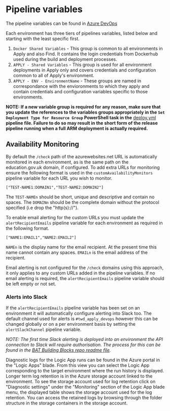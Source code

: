 # Pipeline variables

The pipeline variables can be found in [Azure DevOps](https://dfe-ssp.visualstudio.com/Become-A-Teacher/_library?itemType=VariableGroups)

Each environment has three tiers of pipelines variables, listed below and starting with the least specific first.
1. `Docker Shared Variables` - This group is common to all environments in Apply and also Find. It contains the login credentials from Dockerhub used during the build and deployment processes.
1. `APPLY - Shared Variables` - This group is used for all environment deployments in Apply only and covers credentials and configuration common to all of Apply's environment.
1. `APPLY - ENV - EnvironmentName` - These groups are named in correspondance with the envioronments to which they apply and contain credentials and configuration variables specific to those environments.

**NOTE: If a new variable group is required for any reason, make sure that you update the references to the variables groups appropriately in the `Set Deployment Type for Resource Group` PowerShell task in the** [deploy.yml](/azure/pipelines/templates/deploy.yml) **pipeline file. Failure to do so may result in the short form of the release pipeline running when a full ARM deployment is actually required.**

## Availability Monitoring

By default the `/check` path of the azurewebsites.net URL is automatically monitored in each environment, as is the same path on the education.gov.uk domain, if configured. To add extra URLs for monitoring ensure the following format is used in the `customAvailabilityMonitors` pipeline variable for each URL you wish to monitor.

`["TEST-NAME1:DOMAIN1","TEST-NAME2:DOMAIN2"]`

The `TEST-NAMEn` should be short, unique and descriptive and contain no spaces. The `DOMAINn` should be the complete domain without the protocol specified (i.e drop the "http(s)://").

To enable email alerting for the custom URLs you must update the `alertRecipientEmails` pipeline variable for each environment as required in the following format.

`["NAME1:EMAIL1","NAME2:EMAIL2"]`

`NAMEn` is the display name for the email recipient. At the present time this name cannot contain any spaces. `EMAILn` is the email address of the recipient.

Email alerting is not configured for the `/check` domains using this approach, it only applies to any custom URLs added in the pipeline variables. If no email alerting is required, the `alertRecipientEmails` pipeline variable should be left empty or not set.

### Alerts into Slack

If the `alertRecipientEmails` pipeline variable has been set on an environment it will automatically configure alerting into Slack too. The default channel used for alerts is `#twd_apply_devops` however this can be changed globally or on a per environment basis by setting the `alertSlackChannel` pipeline variable.

*NOTE: The first time Slack alerting is deployed into an environment the API connection to Slack will require authorisation. The process for this can be found in the [BAT Building Blocks repo readme file](https://github.com/DFE-Digital/bat-platform-building-blocks#logic-app-for-slack).*

Diagnostic logs for the Logic App runs can be found in the Azure portal in the "Logic Apps" blade. From this view you can select the Logic App corresponding to the target environment where the run history is displayed. Longer term log retention is in the Azure storage account linked to the environment. To see the storage account used for log retention click on "Diagnostic settings" under the "Monitoring" section of the Logic App blade menu, the displayed table shows the storage account used for the log retention. You can access the retained logs by browsing through the folder structure in the storage containers in the storage account.
